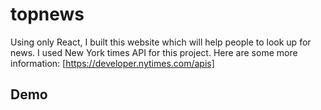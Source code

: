 # topnews

Using only React, I built this website which will help people to look up for news.
I used New York times API for this project.
Here are some more information: [https://developer.nytimes.com/apis]

## Demo





